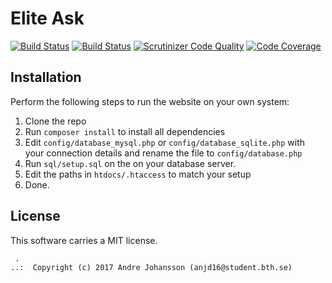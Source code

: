 Elite Ask
==================================

[![Build Status](https://api.travis-ci.org/andymartinj/edask.svg?branch=master)](https://travis-ci.org/andymartinj/edask)
[![Build Status](https://scrutinizer-ci.com/g/andymartinj/edask/badges/build.png?b=master)](https://scrutinizer-ci.com/g/andymartinj/edask/build-status/master)
[![Scrutinizer Code Quality](https://scrutinizer-ci.com/g/andymartinj/edask/badges/quality-score.png?b=master)](https://scrutinizer-ci.com/g/andymartinj/edask/?branch=master)
[![Code Coverage](https://scrutinizer-ci.com/g/andymartinj/edask/badges/coverage.png?b=master)](https://scrutinizer-ci.com/g/andymartinj/edask/?branch=master)

Installation
------------

Perform the following steps to run the website on your own system:

1. Clone the repo
2. Run `composer install` to install all dependencies
3. Edit `config/database_mysql.php` or `config/database_sqlite.php` with your connection details and rename the file to `config/database.php`
4. Run `sql/setup.sql` on the on your database server.
5. Edit the paths in `htdocs/.htaccess` to match your setup
6. Done.

License
------------------

This software carries a MIT license.



```
 .  
..:  Copyright (c) 2017 Andre Johansson (anjd16@student.bth.se)
```
